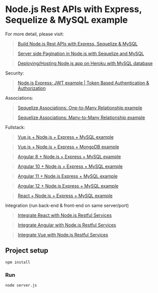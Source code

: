 # Node.js Rest APIs with Express, Sequelize & MySQL example

For more detail, please visit:
> [Build Node.js Rest APIs with Express, Sequelize & MySQL](https://bezkoder.com/node-js-express-sequelize-mysql/)

> [Server side Pagination in Node.js with Sequelize and MySQL](https://bezkoder.com/node-js-sequelize-pagination-mysql/)

> [Deploying/Hosting Node.js app on Heroku with MySQL database](https://bezkoder.com/deploy-node-js-app-heroku-cleardb-mysql/)

Security:
> [Node.js Express: JWT example | Token Based Authentication & Authorization](https://bezkoder.com/node-js-jwt-authentication-mysql/)

Associations:
> [Sequelize Associations: One-to-Many Relationship example](https://bezkoder.com/sequelize-associate-one-to-many/)

> [Sequelize Associations: Many-to-Many Relationship example](https://bezkoder.com/sequelize-associate-many-to-many/)

Fullstack:
> [Vue.js + Node.js + Express + MySQL example](https://bezkoder.com/vue-js-node-js-express-mysql-crud-example/)

> [Vue.js + Node.js + Express + MongoDB example](https://bezkoder.com/vue-node-express-mongodb-mevn-crud/)

> [Angular 8 + Node.js + Express + MySQL example](https://bezkoder.com/angular-node-express-mysql/)

> [Angular 10 + Node.js + Express + MySQL example](https://bezkoder.com/angular-10-node-js-express-mysql/)

> [Angular 11 + Node.js Express + MySQL example](https://bezkoder.com/angular-11-node-js-express-mysql/)

> [Angular 12 + Node.js Express + MySQL example](https://bezkoder.com/angular-12-node-js-express-mysql/)

> [React + Node.js + Express + MySQL example](https://bezkoder.com/react-node-express-mysql/)

Integration (run back-end & front-end on same server/port)
> [Integrate React with Node.js Restful Services](https://bezkoder.com/integrate-react-express-same-server-port/)

> [Integrate Angular with Node.js Restful Services](https://bezkoder.com/integrate-angular-10-node-js/)

> [Integrate Vue with Node.js Restful Services](https://bezkoder.com/serve-vue-app-express/)

## Project setup
```
npm install
```

### Run
```
node server.js
```